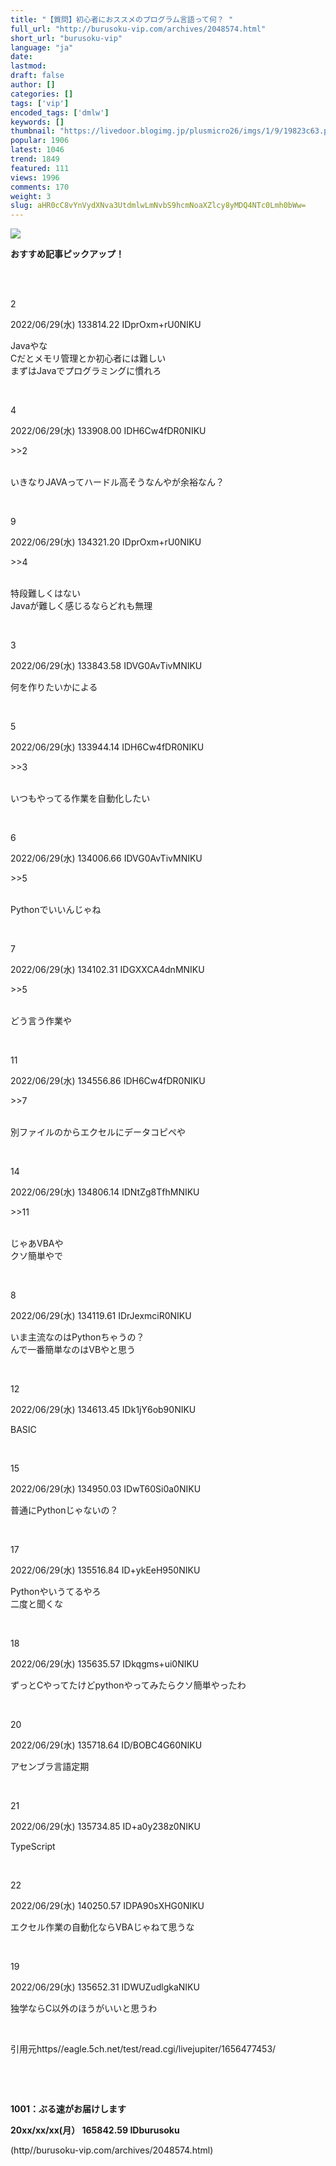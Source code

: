 ```yaml
---
title: "【質問】初心者におススメのプログラム言語って何？ "
full_url: "http://burusoku-vip.com/archives/2048574.html"
short_url: "burusoku-vip"
language: "ja"
date: 
lastmod: 
draft: false
author: []
categories: []
tags: ['vip']
encoded_tags: ['dmlw']
keywords: []
thumbnail: "https://livedoor.blogimg.jp/plusmicro26/imgs/1/9/19823c63.png"
popular: 1906
latest: 1046
trend: 1849
featured: 111
views: 1996
comments: 170
weight: 3
slug: aHR0cC8vYnVydXNva3UtdmlwLmNvbS9hcmNoaXZlcy8yMDQ4NTc0Lmh0bWw=
---
```


![](https://livedoor.blogimg.jp/plusmicro26/imgs/1/9/19823c63.png)

<div><p><b>おすすめ記事ピックアップ！</b></p> <p class='g-ad1'> </p> <p class='g-ad2'> </p> <p></p><br> <br><p>2 <p> 2022/06/29(水) 133814.22 IDprOxm+rU0NIKU</p></p><p> Javaやな <br> Cだとメモリ管理とか初心者には難しい <br> まずはJavaでプログラミングに慣れろ </p><br> <p>4 <p> 2022/06/29(水) 133908.00 IDH6Cw4fDR0NIKU</p></p><p> <p class='anchor'>>>2</p> <br> いきなりJAVAってハードル高そうなんやが余裕なん？ </p><br> <p>9 <p> 2022/06/29(水) 134321.20 IDprOxm+rU0NIKU</p></p><p> <p class='anchor'>>>4</p> <br> 特段難しくはない <br> Javaが難しく感じるならどれも無理 </p><br> <p>3 <p> 2022/06/29(水) 133843.58 IDVG0AvTivMNIKU</p></p><p> 何を作りたいかによる </p><br> <p>5 <p> 2022/06/29(水) 133944.14 IDH6Cw4fDR0NIKU</p></p><p> <p class='anchor'>>>3</p> <br> いつもやってる作業を自動化したい </p><br> <p>6 <p> 2022/06/29(水) 134006.66 IDVG0AvTivMNIKU</p></p><p> <p class='anchor'>>>5</p> <br> Pythonでいいんじゃね </p><br> <p>7 <p> 2022/06/29(水) 134102.31 IDGXXCA4dnMNIKU</p></p><p> <p class='anchor'>>>5</p> <br> どう言う作業や </p><br> <p>11 <p> 2022/06/29(水) 134556.86 IDH6Cw4fDR0NIKU</p></p><p> <p class='anchor'>>>7</p> <br> 別ファイルのからエクセルにデータコピペや </p><br> <p>14 <p> 2022/06/29(水) 134806.14 IDNtZg8TfhMNIKU</p></p><p> <p class='anchor'>>>11</p> <br> じゃあVBAや <br> クソ簡単やで </p><br> <p>8 <p> 2022/06/29(水) 134119.61 IDrJexmciR0NIKU</p></p><p> いま主流なのはPythonちゃうの？ <br> んで一番簡単なのはVBやと思う </p><br> <p>12 <p> 2022/06/29(水) 134613.45 IDk1jY6ob90NIKU</p></p><p> BASIC </p><br> <p>15 <p> 2022/06/29(水) 134950.03 IDwT60Si0a0NIKU</p></p><p> 普通にPythonじゃないの？ </p><br> <p>17 <p> 2022/06/29(水) 135516.84 ID+ykEeH950NIKU</p></p><p> Pythonやいうてるやろ <br> 二度と聞くな </p><br> <p>18 <p> 2022/06/29(水) 135635.57 IDkqgms+ui0NIKU</p></p><p> ずっとCやってたけどpythonやってみたらクソ簡単やったわ </p><br> <p>20 <p> 2022/06/29(水) 135718.64 ID/BOBC4G60NIKU</p></p><p> アセンブラ言語定期 </p><br> <p>21 <p> 2022/06/29(水) 135734.85 ID+a0y238z0NIKU</p></p><p> TypeScript </p><br> <p>22 <p> 2022/06/29(水) 140250.57 IDPA90sXHG0NIKU</p></p><p> エクセル作業の自動化ならVBAじゃねて思うな </p><br> <p>19 <p> 2022/06/29(水) 135652.31 IDWUZudlgkaNIKU</p></p><p> 独学ならC以外のほうがいいと思うわ </p><br> <p>引用元https//eagle.5ch.net/test/read.cgi/livejupiter/1656477453/</p> <br> <p id='csw_block'></p> <p id='divSP1'> </p> <br><p><b>1001：ぶる速がお届けします <p> 20xx/xx/xx(月） 165842.59 IDburusoku</p></b></p> <p class='g-ad1'> </p> <p class='g-ad2'> </p> <p id='divSP'> </p> </div>

(http//burusoku-vip.com/archives/2048574.html)
